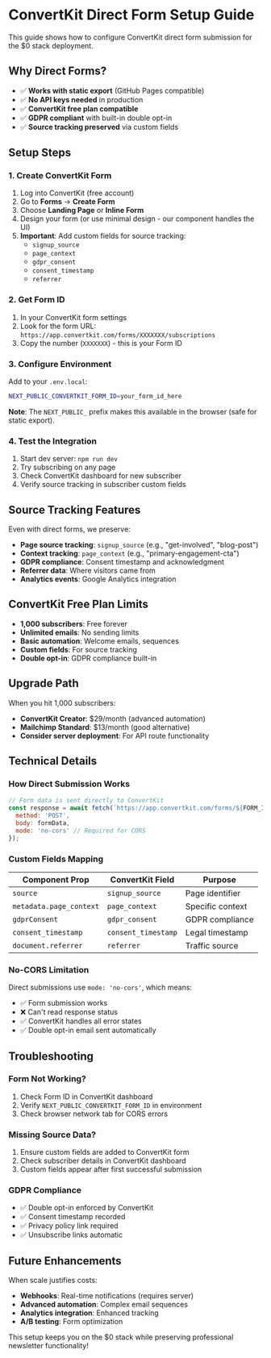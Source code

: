 # ConvertKit Direct Form Setup Guide

This guide shows how to configure ConvertKit direct form submission for the $0 stack deployment.

## Why Direct Forms?

- ✅ **Works with static export** (GitHub Pages compatible)
- ✅ **No API keys needed** in production 
- ✅ **ConvertKit free plan compatible**
- ✅ **GDPR compliant** with built-in double opt-in
- ✅ **Source tracking preserved** via custom fields

## Setup Steps

### 1. Create ConvertKit Form

1. Log into ConvertKit (free account)
2. Go to **Forms** → **Create Form**
3. Choose **Landing Page** or **Inline Form**
4. Design your form (or use minimal design - our component handles the UI)
5. **Important**: Add custom fields for source tracking:
   - `signup_source`
   - `page_context` 
   - `gdpr_consent`
   - `consent_timestamp`
   - `referrer`

### 2. Get Form ID

1. In your ConvertKit form settings
2. Look for the form URL: `https://app.convertkit.com/forms/XXXXXXX/subscriptions`
3. Copy the number (`XXXXXXX`) - this is your Form ID

### 3. Configure Environment

Add to your `.env.local`:
```bash
NEXT_PUBLIC_CONVERTKIT_FORM_ID=your_form_id_here
```

**Note**: The `NEXT_PUBLIC_` prefix makes this available in the browser (safe for static export).

### 4. Test the Integration

1. Start dev server: `npm run dev`
2. Try subscribing on any page
3. Check ConvertKit dashboard for new subscriber
4. Verify source tracking in subscriber custom fields

## Source Tracking Features

Even with direct forms, we preserve:

- **Page source tracking**: `signup_source` (e.g., "get-involved", "blog-post")
- **Context tracking**: `page_context` (e.g., "primary-engagement-cta")
- **GDPR compliance**: Consent timestamp and acknowledgment
- **Referrer data**: Where visitors came from
- **Analytics events**: Google Analytics integration

## ConvertKit Free Plan Limits

- **1,000 subscribers**: Free forever
- **Unlimited emails**: No sending limits
- **Basic automation**: Welcome emails, sequences
- **Custom fields**: For source tracking
- **Double opt-in**: GDPR compliance built-in

## Upgrade Path

When you hit 1,000 subscribers:
- **ConvertKit Creator**: $29/month (advanced automation)
- **Mailchimp Standard**: $13/month (good alternative)
- **Consider server deployment**: For API route functionality

## Technical Details

### How Direct Submission Works

```javascript
// Form data is sent directly to ConvertKit
const response = await fetch(`https://app.convertkit.com/forms/${FORM_ID}/subscriptions`, {
  method: 'POST',
  body: formData,
  mode: 'no-cors' // Required for CORS
});
```

### Custom Fields Mapping

| Component Prop | ConvertKit Field | Purpose |
|----------------|------------------|---------|
| `source` | `signup_source` | Page identifier |
| `metadata.page_context` | `page_context` | Specific context |
| `gdprConsent` | `gdpr_consent` | GDPR compliance |
| `consent_timestamp` | `consent_timestamp` | Legal timestamp |
| `document.referrer` | `referrer` | Traffic source |

### No-CORS Limitation

Direct submissions use `mode: 'no-cors'`, which means:
- ✅ Form submission works
- ❌ Can't read response status
- ✅ ConvertKit handles all error states
- ✅ Double opt-in email sent automatically

## Troubleshooting

### Form Not Working?
1. Check Form ID in ConvertKit dashboard
2. Verify `NEXT_PUBLIC_CONVERTKIT_FORM_ID` in environment
3. Check browser network tab for CORS errors

### Missing Source Data?
1. Ensure custom fields are added to ConvertKit form
2. Check subscriber details in ConvertKit dashboard
3. Custom fields appear after first successful submission

### GDPR Compliance
- ✅ Double opt-in enforced by ConvertKit
- ✅ Consent timestamp recorded
- ✅ Privacy policy link required
- ✅ Unsubscribe links automatic

## Future Enhancements

When scale justifies costs:
- **Webhooks**: Real-time notifications (requires server)
- **Advanced automation**: Complex email sequences
- **Analytics integration**: Enhanced tracking
- **A/B testing**: Form optimization

This setup keeps you on the $0 stack while preserving professional newsletter functionality!